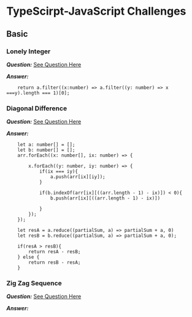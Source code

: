 # TypeScirpt-JavaScript Challenges

## Basic 

### Lonely Integer

***Question:*** [See Question Here](https://www.hackerrank.com/challenges/one-week-preparation-kit-lonely-integer/problem?isFullScreen=true&h_l=interview&playlist_slugs%5B%5D=preparation-kits&playlist_slugs%5B%5D=one-week-preparation-kit&playlist_slugs%5B%5D=one-week-day-two)

***Answer:***

```
    return a.filter((x:number) => a.filter((y: number) => x ===y).length === 1)[0];
```

### Diagonal Difference

***Question:*** [See Question Here](https://www.hackerrank.com/challenges/one-week-preparation-kit-diagonal-difference/problem?isFullScreen=true&h_l=interview&playlist_slugs%5B%5D=preparation-kits&playlist_slugs%5B%5D=one-week-preparation-kit&playlist_slugs%5B%5D=one-week-day-two&h_r=next-challenge&h_v=zen)

***Answer:***

```
    let a: number[] = [];
    let b: number[] = [];
    arr.forEach((x: number[], ix: number) => {
        
        x.forEach((y: number, iy: number) => {
            if(ix === iy){
                a.push(arr[ix][iy]);                
            }        
            
            if(b.indexOf(arr[ix][((arr.length - 1) - ix)]) < 0){
                b.push(arr[ix][((arr.length - 1) - ix)])                
                
            }
        });
    });
    
    let resA = a.reduce((partialSum, a) => partialSum + a, 0) 
    let resB = b.reduce((partialSum, a) => partialSum + a, 0);
    
    if(resA > resB){
        return resA - resB;
    } else {
        return resB - resA;
    }    
```

### Zig Zag Sequence

***Question:*** [See Question Here](https://www.hackerrank.com/challenges/one-week-preparation-kit-zig-zag-sequence/problem?isFullScreen=true&h_l=interview&playlist_slugs%5B%5D=preparation-kits&playlist_slugs%5B%5D=one-week-preparation-kit&playlist_slugs%5B%5D=one-week-day-three)

***Answer:***

```
```

